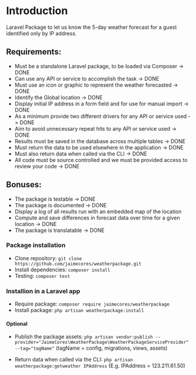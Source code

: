 # Introduction
Laravel Package to let us know the 5-day weather forecast for a guest identified only by IP address.

## Requirements:
- Must be a standalone Laravel package, to be loaded via Composer -> DONE
- Can use any API or service to accomplish the task -> DONE
- Must use an icon or graphic to represent the weather forecasted -> DONE
- Identify the Global location -> DONE
- Display initial IP address in a form field and for use for manual import -> DONE
- As a minimum provide two different drivers for any API or service used -> DONE
- Aim to avoid unnecessary repeat hits to any API or service used -> DONE
- Results must be saved in the database across multiple tables -> DONE
- Must return the data to be used elsewhere in the application -> DONE
- Must also return data when called via the CLI -> DONE
- All code must be source controlled and we must be provided access to review your code -> DONE

## Bonuses:
- The package is testable -> DONE
- The package is documented -> DONE
- Display a log of all results run with an embedded map of the location
- Compute and save differences in forecast data over time for a given location -> DONE
- The package is translatable -> DONE

### Package installation
- Clone repository: `git clone https://github.com/jaimecores/weatherpackage.git`
- Install dependencies: `composer install`
- Testing: `composer test`

### Installion in a Laravel app

- Require package: `composer require jaimecores/weatherpackage`
- Install package: `php artisan weatherpackage:install`

#### Optional

- Publish the package assets: `php artisan vendor:publish --provider="JaimeCores\WeatherPackage\WeatherPackageServiceProvider" --tag="tagName"` (tagName = config, migrations, views, assets)

- Return data when called via the CLI: `php artisan weatherpackage:getweather IPAddress` (E.g. IPAddress = 123.211.61.50)